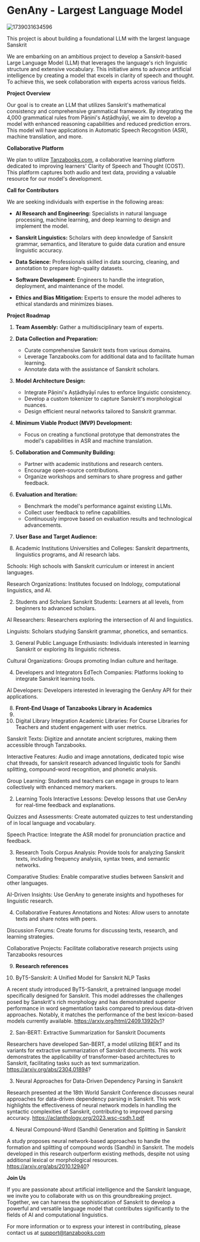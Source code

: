 # GenAny - Largest Language Model


![1739031634596](https://github.com/user-attachments/assets/69462301-32af-472b-9543-dc44fd3e25cf)


This project is about building a foundational LLM with the largest language Sanskrit

We are embarking on an ambitious project to develop a Sanskrit-based Large Language Model (LLM) that leverages the language's rich linguistic structure and extensive vocabulary. This initiative aims to advance artificial intelligence by creating a model that excels in clarity of speech and thought. To achieve this, we seek collaboration with experts across various fields.

**Project Overview**

Our goal is to create an LLM that utilizes Sanskrit's mathematical consistency and comprehensive grammatical framework. By integrating the 4,000 grammatical rules from Pāṇini's Aṣṭādhyāyī, we aim to develop a model with enhanced reasoning capabilities and reduced prediction errors. This model will have applications in Automatic Speech Recognition (ASR), machine translation, and more.

**Collaborative Platform**

We plan to utilize [Tanzabooks.com](https://tanzabooks.com/), a collaborative learning platform dedicated to improving learners' Clarity of Speech and Thought (COST). This platform captures both audio and text data, providing a valuable resource for our model's development.

**Call for Contributors**

We are seeking individuals with expertise in the following areas:

- **AI Research and Engineering:** Specialists in natural language processing, machine learning, and deep learning to design and implement the model.

- **Sanskrit Linguistics:** Scholars with deep knowledge of Sanskrit grammar, semantics, and literature to guide data curation and ensure linguistic accuracy.

- **Data Science:** Professionals skilled in data sourcing, cleaning, and annotation to prepare high-quality datasets.

- **Software Development:** Engineers to handle the integration, deployment, and maintenance of the model.

- **Ethics and Bias Mitigation:** Experts to ensure the model adheres to ethical standards and minimizes biases.

**Project Roadmap**

1. **Team Assembly:** Gather a multidisciplinary team of experts.

2. **Data Collection and Preparation:**
   - Curate comprehensive Sanskrit texts from various domains.
   - Leverage Tanzabooks.com for additional data and to facilitate human learning.
   - Annotate data with the assistance of Sanskrit scholars.

3. **Model Architecture Design:**
   - Integrate Pāṇini's Aṣṭādhyāyī rules to enforce linguistic consistency.
   - Develop a custom tokenizer to capture Sanskrit's morphological nuances.
   - Design efficient neural networks tailored to Sanskrit grammar.

4. **Minimum Viable Product (MVP) Development:**
   - Focus on creating a functional prototype that demonstrates the model's capabilities in ASR and machine translation.

5. **Collaboration and Community Building:**
   - Partner with academic institutions and research centers.
   - Encourage open-source contributions.
   - Organize workshops and seminars to share progress and gather feedback.

6. **Evaluation and Iteration:**
   - Benchmark the model's performance against existing LLMs.
   - Collect user feedback to refine capabilities.
   - Continuously improve based on evaluation results and technological advancements.

7. **User Base and Target Audience:**

1. Academic Institutions
Universities and Colleges: Sanskrit departments, linguistics programs, and AI research labs.

Schools: High schools with Sanskrit curriculum or interest in ancient languages.

Research Organizations: Institutes focused on Indology, computational linguistics, and AI.

2. Students and Scholars
Sanskrit Students: Learners at all levels, from beginners to advanced scholars.

AI Researchers: Researchers exploring the intersection of AI and linguistics.

Linguists: Scholars studying Sanskrit grammar, phonetics, and semantics.

3. General Public
Language Enthusiasts: Individuals interested in learning Sanskrit or exploring its linguistic richness.

Cultural Organizations: Groups promoting Indian culture and heritage.

4. Developers and Integrators
EdTech Companies: Platforms looking to integrate Sanskrit learning tools.

AI Developers: Developers interested in leveraging the GenAny API for their applications.

8. **Front-End Usage of Tanzabooks Library in Academics**
9. 
1. Digital Library Integration
Academic Libraries: For Course Libraries for Teachers and student engagement with user metrics.
 
Sanskrit Texts: Digitize and annotate ancient scriptures, making them accessible through Tanzabooks.

Interactive Features: Audio and image annotations, dedicated topic wise chat threads, for sanskrit research advanced linguistic tools for Sandhi splitting, compound-word recognition, and phonetic analysis.

Group Learning: Students and teachers can engage in groups to learn collectively with enhanced memory markers.

2. Learning Tools
Interactive Lessons: Develop lessons that use GenAny for real-time feedback and explanations.

Quizzes and Assessments: Create automated quizzes to test understanding of in local language and vocabulary.

Speech Practice: Integrate the ASR model for pronunciation practice and feedback.

3. Research Tools
Corpus Analysis: Provide tools for analyzing Sanskrit texts, including frequency analysis, syntax trees, and semantic networks.

Comparative Studies: Enable comparative studies between Sanskrit and other languages.

AI-Driven Insights: Use GenAny to generate insights and hypotheses for linguistic research.

4. Collaborative Features
Annotations and Notes: Allow users to annotate texts and share notes with peers.

Discussion Forums: Create forums for discussing texts, research, and learning strategies.

Collaborative Projects: Facilitate collaborative research projects using Tanzabooks resources

9. **Research references**

1. ByT5-Sanskrit: A Unified Model for Sanskrit NLP Tasks

A recent study introduced ByT5-Sanskrit, a pretrained language model specifically designed for Sanskrit. This model addresses the challenges posed by Sanskrit's rich morphology and has demonstrated superior performance in word segmentation tasks compared to previous data-driven approaches. Notably, it matches the performance of the best lexicon-based models currently available. 
https://arxiv.org/html/2409.13920v1?

2. San-BERT: Extractive Summarization for Sanskrit Documents

Researchers have developed San-BERT, a model utilizing BERT and its variants for extractive summarization of Sanskrit documents. This work demonstrates the applicability of transformer-based architectures to Sanskrit, facilitating tasks such as text summarization. 
https://arxiv.org/abs/2304.01894?

3. Neural Approaches for Data-Driven Dependency Parsing in Sanskrit

Research presented at the 18th World Sanskrit Conference discusses neural approaches for data-driven dependency parsing in Sanskrit. This work highlights the effectiveness of neural network models in handling the syntactic complexities of Sanskrit, contributing to improved parsing accuracy.
https://aclanthology.org/2023.wsc-csdh.1.pdf

4. Neural Compound-Word (Sandhi) Generation and Splitting in Sanskrit

A study proposes neural network-based approaches to handle the formation and splitting of compound words (Sandhi) in Sanskrit. The models developed in this research outperform existing methods, despite not using additional lexical or morphological resources. 
https://arxiv.org/abs/2010.12940?


**Join Us**

If you are passionate about artificial intelligence and the Sanskrit language, we invite you to collaborate with us on this groundbreaking project. Together, we can harness the sophistication of Sanskrit to develop a powerful and versatile language model that contributes significantly to the fields of AI and computational linguistics.

For more information or to express your interest in contributing, please contact us at support@tanzabooks.com
